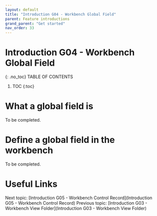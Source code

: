 ```yaml
---
layout: default
title: "Introduction G04 - Workbench Global Field"
parent: Feature introductions
grand_parent: "Get started"
nav_order: 33
---
```


# Introduction G04 - Workbench Global Field
{: .no_toc}
TABLE OF CONTENTS
1. TOC
{:toc}

# What a global field is
To be completed.

# Define a global field in the workbench
To be completed.



# Useful Links
Next topic: [Introduction G05 - Workbench Control Record](Introduction G05 - Workbench Control Record)
Previous topic: [Introduction G03 - Workbench View Folder](Introduction G03 - Workbench View Folder)
